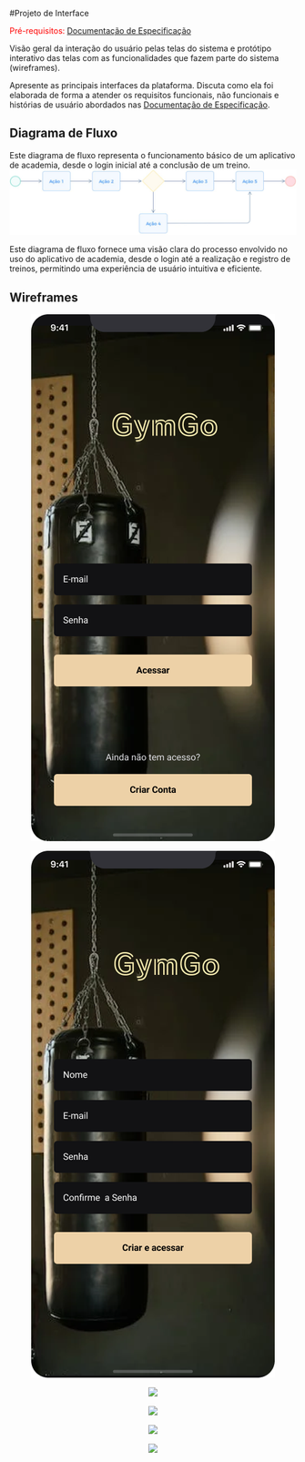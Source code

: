 
#Projeto de Interface

<span style="color:red">Pré-requisitos: <a href="2-Especificação do Projeto.md"> Documentação de Especificação</a></span>

Visão geral da interação do usuário pelas telas do sistema e protótipo interativo das telas com as funcionalidades que fazem parte do sistema (wireframes).

 Apresente as principais interfaces da plataforma. Discuta como ela foi elaborada de forma a atender os requisitos funcionais, não funcionais e histórias de usuário abordados nas <a href="2-Especificação do Projeto.md"> Documentação de Especificação</a>.

## Diagrama de Fluxo

Este diagrama de fluxo representa o funcionamento básico de um aplicativo de academia, desde o login inicial até a conclusão de um treino. 
![Exemplo de Diagrama de Fluxo](img/diagramafluxo2.jpg)


Este diagrama de fluxo fornece uma visão clara do processo envolvido no uso do aplicativo de academia, desde o login até a realização e registro de treinos, permitindo uma experiência de usuário intuitiva e eficiente.

## Wireframes

<p align="center">
      
   <img src="https://github.com/ICEI-PUC-Minas-PMV-ADS/pmv-ads-2024-1-e4-proj-infra-t1-pmv-ads-2024-1-e4-projgym/blob/main/docs/img/Login.png">

</p>

<p align="center">
 
   <img src="https://github.com/ICEI-PUC-Minas-PMV-ADS/pmv-ads-2024-1-e4-proj-infra-t1-pmv-ads-2024-1-e4-projgym/blob/main/docs/img/Sign%20Up.png">

</p>

<p align="center">
 
   <img src="https://github.com/ICEI-PUC-Minas-PMV-ADS/temp-e4-proj/blob/main/docs/img/Home.png">

</p>

<p align="center">
 
   <img src="https://github.com/ICEI-PUC-Minas-PMV-ADS/temp-e4-proj/blob/main/docs/img/Exercise.png">

</p>

<p align="center">
 
   <img src="https://github.com/ICEI-PUC-Minas-PMV-ADS/temp-e4-proj/blob/main/docs/img/History.png">

</p>

<p align="center">
 
   <img src="https://github.com/ICEI-PUC-Minas-PMV-ADS/temp-e4-proj/blob/main/docs/img/Profile.png">

</p>
